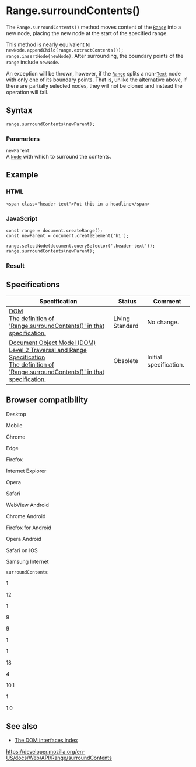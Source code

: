 Range.surroundContents()
========================

The `Range.surroundContents()` method moves content of the [`Range`](../range) into a new node, placing the new node at the start of the specified range.

This method is nearly equivalent to `newNode.appendChild(range.extractContents()); range.insertNode(newNode)`. After surrounding, the boundary points of the `range` include `newNode`.

An exception will be thrown, however, if the [`Range`](../range) splits a non-[`Text`](../text) node with only one of its boundary points. That is, unlike the alternative above, if there are partially selected nodes, they will not be cloned and instead the operation will fail.

Syntax
------

    range.surroundContents(newParent);

### Parameters

`newParent`  
A [`Node`](../node) with which to surround the contents.

Example
-------

### HTML

    <span class="header-text">Put this in a headline</span>

### JavaScript

    const range = document.createRange();
    const newParent = document.createElement('h1');

    range.selectNode(document.querySelector('.header-text'));
    range.surroundContents(newParent);

### Result

Specifications
--------------

<table><thead><tr class="header"><th>Specification</th><th>Status</th><th>Comment</th></tr></thead><tbody><tr class="odd"><td><a href="https://dom.spec.whatwg.org/#dom-range-surroundcontents">DOM<br />
<span class="small">The definition of 'Range.surroundContents()' in that specification.</span></a></td><td><span class="spec-living">Living Standard</span></td><td>No change.</td></tr><tr class="even"><td><a href="https://www.w3.org/TR/DOM-Level-2-Traversal-Range/ranges.html#Level2-Range-method-surroundContents">Document Object Model (DOM) Level 2 Traversal and Range Specification<br />
<span class="small">The definition of 'Range.surroundContents()' in that specification.</span></a></td><td><span class="spec-obsolete">Obsolete</span></td><td>Initial specification.</td></tr></tbody></table>

Browser compatibility
---------------------

Desktop

Mobile

Chrome

Edge

Firefox

Internet Explorer

Opera

Safari

WebView Android

Chrome Android

Firefox for Android

Opera Android

Safari on IOS

Samsung Internet

`surroundContents`

1

12

1

9

9

1

1

18

4

10.1

1

1.0

See also
--------

-   [The DOM interfaces index](../document_object_model)

<a href="https://developer.mozilla.org/en-US/docs/Web/API/Range/surroundContents" class="_attribution-link">https://developer.mozilla.org/en-US/docs/Web/API/Range/surroundContents</a>
